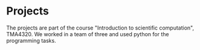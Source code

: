 # Projects
The projects are part of the course "Introduction to scientific computation", TMA4320. We worked in a team of three and used python for the programming tasks.
